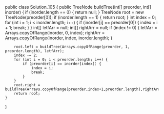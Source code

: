 public class Solution_105 {
    public TreeNode buildTree(int[] preorder, int[] inorder) {
        if (inorder.length == 0) {
            return null;
        }
        TreeNode root = new TreeNode(preorder[0]);
        if (inorder.length == 1) {
            return root;
        }
        int index = 0;
        for (int i = 1; i < inorder.length; i++) {
            if (inorder[i] == preorder[0]) {
                index = i + 1;
                break;
            }
        }
        int[] letfArr = null;
        int[] rightArr = null;
        if (index != 0) {
            letfArr = Arrays.copyOfRange(inorder, 0, index);
            rightArr = Arrays.copyOfRange(inorder, index, inorder.length);
        }

        root.left = buildTree(Arrays.copyOfRange(preorder, 1, preorder.length), letfArr);
        index -= 2;
        for (int i = 0; i < preorder.length; i++) {
            if (preorder[i] == inorder[index]) {
                index = i;
                break;
            }
        }
        root.right = buildTree(Arrays.copyOfRange(preorder,index+1,preorder.length),rightArr);
        return root;
    }
}
